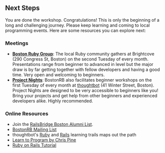 ## Next Steps

You are done the workshop. Congratulations! This is only the beginning of a long
and challenging journey. Please keep learning and coming to local programming events. Here are
some resources you can explore next:

### Meetings

 * **[Boston Ruby Group](http://bostonrb.org/)**: The local Ruby community gathers at Brightcove (290 Congress St, Boston) on the second Tuesday of every month. Presentations range from beginner to advanced in level but the major draw is by far getting together with fellow developers and having a good time. Very open and welcoming to beginners.
 * **[Project Nights](http://bostonrb.org/)**: BostonRB also facilitates beginner workshops on the first Tuesday of every month at [thoughtbot](http://thoughtbot.com) (41 Winter Street, Boston). Project Nights are designed to be very accessible to beginners like you! Bring your projects and get help from other beginners and experienced developers alike. Highly recommended.

### Online Resources
 * Join the [RailsBridge Boston Alumni List](https://groups.google.com/forum/#!forum/railsbridge-boston-alumni). 
 * [BostonRB Mailing List](https://groups.google.com/forum/#!forum/boston-rubygroup) 
 * thoughtbot's [Ruby](https://learn.thoughtbot.com/ruby) and [Rails](https://learn.thoughtbot.com/rails) learning trails maps out the path
 * [Learn to Program by Chris Pine](http://pragprog.com/book/ltp2/learn-to-program)
 * [Ruby on Rails Tutorial](http://ruby.railstutorial.org/)
 
